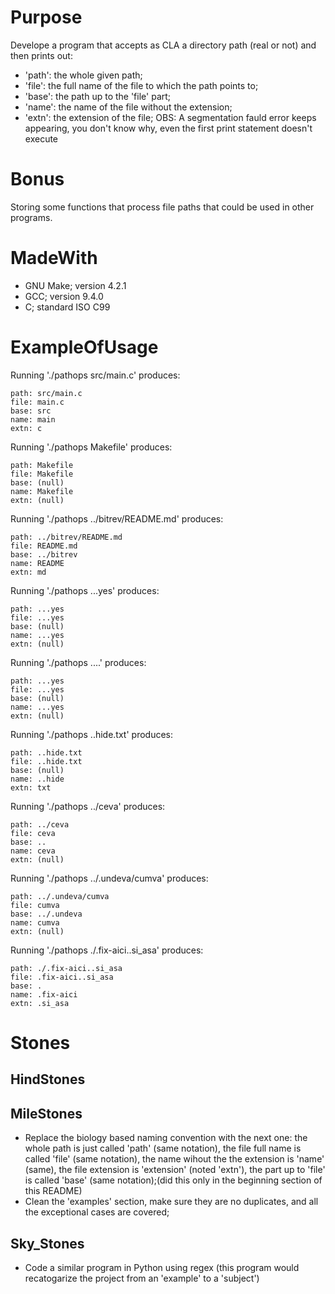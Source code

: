 # Purpose
Develope a program that accepts as CLA a directory path (real or not) and then prints out:
- 'path': the whole given path;
- 'file': the full name of the file to which the path points to;
- 'base': the path up to the 'file' part;
- 'name': the name of the file without the extension;
- 'extn': the extension of the file;
OBS: A segmentation fauld error keeps appearing, you don't know why, even the first print statement doesn't execute
# Bonus
Storing some functions that process file paths that could be used in other programs.
# MadeWith
- GNU Make; version 4.2.1
- GCC; version 9.4.0
- C; standard ISO C99
# ExampleOfUsage
Running './pathops src/main.c' produces:
```
path: src/main.c
file: main.c
base: src
name: main
extn: c
```
Running './pathops Makefile' produces:
```
path: Makefile
file: Makefile
base: (null)
name: Makefile
extn: (null)
```
Running './pathops ../bitrev/README.md' produces:
```
path: ../bitrev/README.md
file: README.md
base: ../bitrev
name: README
extn: md
```
Running './pathops ...yes' produces:
```
path: ...yes
file: ...yes
base: (null)
name: ...yes
extn: (null)
```
Running './pathops ....' produces:
```
path: ...yes
file: ...yes
base: (null)
name: ...yes
extn: (null)
```
Running './pathops ..hide.txt' produces:
```
path: ..hide.txt
file: ..hide.txt
base: (null)
name: ..hide
extn: txt
```
Running './pathops ../ceva' produces:
```
path: ../ceva
file: ceva
base: ..
name: ceva
extn: (null)
```
Running './pathops ../.undeva/cumva' produces:
```
path: ../.undeva/cumva
file: cumva
base: ../.undeva
name: cumva
extn: (null)
```
Running './pathops ./.fix-aici..si_asa' produces:
```
path: ./.fix-aici..si_asa
file: .fix-aici..si_asa
base: .
name: .fix-aici
extn: .si_asa
```
# Stones
## HindStones
## MileStones
- Replace the biology based naming convention with the next one: the whole path is just called 'path' (same notation), the file full name is 
 called 'file' (same notation), the name wihout the the extension is 'name' (same), the file extension is 'extension' (noted 'extn'), the part
 up to 'file' is called 'base' (same notation);(did this only in the beginning section of this README)
- Clean the 'examples' section, make sure they are no duplicates, and all the exceptional cases are covered;
## Sky_Stones
- Code a similar program in Python using regex (this program would recatogarize the project from an 'example' to a 'subject')
